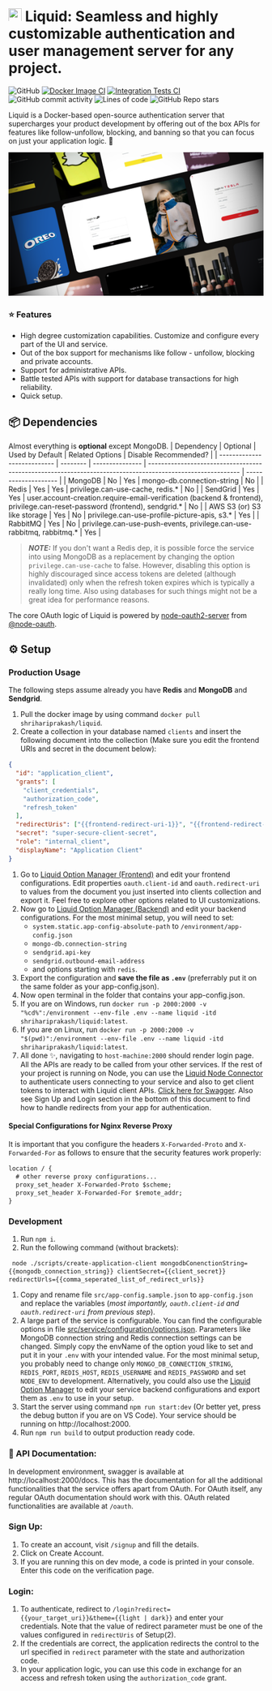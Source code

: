 # <img src="https://github.com/shrihari-prakash/liquid/blob/main/src/public/images/app-icon-mini-dark.png" width="26" height="26"> Liquid: Seamless and highly customizable authentication and user management server for any project.

![GitHub](https://img.shields.io/github/license/shrihari-prakash/liquid)
[![Docker Image CI](https://github.com/shrihari-prakash/liquid/actions/workflows/docker-image.yml/badge.svg)](https://github.com/shrihari-prakash/liquid/actions/workflows/docker-image.yml)
[![Integration Tests CI](https://github.com/shrihari-prakash/liquid/actions/workflows/integration-tests.yml/badge.svg)](https://github.com/shrihari-prakash/liquid/actions/workflows/integration-tests.yml)
![GitHub commit activity](https://img.shields.io/github/commit-activity/m/shrihari-prakash/liquid)
![Lines of code](https://img.shields.io/tokei/lines/github/shrihari-prakash/liquid)
![GitHub Repo stars](https://img.shields.io/github/stars/shrihari-prakash/liquid?style=social)

Liquid is a Docker-based open-source authentication server that supercharges your product development by offering out of the box APIs for features like follow-unfollow, blocking, and banning so that you can focus on just your application logic. 🚀

![Liquid](images/liquid-banner.png)

### ⭐ Features
* High degree customization capabilities. Customize and configure every part of the UI and service.
* Out of the box support for mechanisms like follow - unfollow, blocking and private accounts.
* Support for administrative APIs.
* Battle tested APIs with support for database transactions for high reliability.
* Quick setup.

## 📦 Dependencies
Almost everything is **optional** except MongoDB.
| Dependency                  | Optional | Used by Default | Related Options                                                                                            | Disable Recommended? |
| --------------------------- | -------- | --------------- | ---------------------------------------------------------------------------------------------------------- | -------------------- |
| MongoDB                     | No       | Yes             | mongo-db.connection-string                                                                                 | No                   |
| Redis                       | Yes      | Yes             | privilege.can-use-cache, redis.\*                                                                          | No                   |
| SendGrid                    | Yes      | Yes             | user.account-creation.require-email-verification (backend & frontend), privilege.can-reset-password (frontend), sendgrid.\* | No                   |
| AWS S3 (or) S3 like storage | Yes      | No              | privilege.can-use-profile-picture-apis, s3.\*                                                              | Yes                  |
| RabbitMQ                    | Yes      | No              | privilege.can-use-push-events, privilege.can-use-rabbitmq, rabbitmq.\*                                     | Yes                  |
> **_NOTE:_** If you don't want a Redis dep, it is possible force the service into using MongoDB as a replacement by changing the option `privilege.can-use-cache` to false. However, disabling this option is highly discouraged since access tokens are deleted (although invalidated) only when the refresh token expires which is typically a really long time. Also using databases for such things might not be a great idea for performance reasons.

The core OAuth logic of Liquid is powered by [node-oauth2-server](https://github.com/node-oauth/node-oauth2-server) from [@node-oauth](https://github.com/node-oauth).

## ⚙️ Setup
### Production Usage
The following steps assume already you have **Redis** and **MongoDB** and **Sendgrid**.
1. Pull the docker image by using command `docker pull shrihariprakash/liquid`.
2. Create a collection in your database named `clients` and insert the following document into the collection (Make sure you edit the frontend URIs and secret in the document below):

```json
{
  "id": "application_client",
  "grants": [
    "client_credentials",
    "authorization_code",
    "refresh_token"
  ],
  "redirectUris": ["{{frontend-redirect-uri-1}}", "{{frontend-redirect-uri-2}}"],
  "secret": "super-secure-client-secret",
  "role": "internal_client",
  "displayName": "Application Client"
}
```

1. Go to [Liquid Option Manager (Frontend)](https://liquid-om.netlify.app/frontend) and edit your frontend configurations. Edit properties `oauth.client-id` and `oauth.redirect-uri` to values from the document you just inserted into clients collection and export it. Feel free to explore other options related to UI customizations.
2. Now go to [Liquid Option Manager (Backend)](https://liquid-om.netlify.app/backend) and edit your backend configurations. For the most minimal setup, you will need to set:
   * `system.static.app-config-absolute-path` to `/environment/app-config.json`
   * `mongo-db.connection-string`
   * `sendgrid.api-key`
   * `sendgrid.outbound-email-address`
   * and options starting with `redis`. 
3. Export the configuration and **save the file as `.env`** (preferrably put it on the same folder as your app-config.json).
4. Now open terminal in the folder that contains your app-config.json.
5. If you are on Windows, run `docker run -p 2000:2000 -v "%cd%":/environment --env-file .env --name liquid -itd shrihariprakash/liquid:latest`.
6. If you are on Linux, run `docker run -p 2000:2000 -v "$(pwd)":/environment --env-file .env --name liquid -itd shrihariprakash/liquid:latest`.
7. All done ✨, navigating to `host-machine:2000` should render login page. All the APIs are ready to be called from your other services. If the rest of your project is running on Node, you can use the [Liquid Node Connector](https://www.npmjs.com/package/liquid-node-connector) to authenticate users connecting to your service and also to get client tokens to interact with Liquid client APIs. [Click here for Swagger](https://shrihari-prakash.github.io/liquid-docs). Also see Sign Up and Login section in the bottom of this document to find how to handle redirects from your app for authentication.

#### Special Configurations for Nginx Reverse Proxy
It is important that you configure the headers `X-Forwarded-Proto` and `X-Forwarded-For` as follows to ensure that the security features work properly:

```
location / {
  # other reverse proxy configurations...
  proxy_set_header X-Forwarded-Proto $scheme;
  proxy_set_header X-Forwarded-For $remote_addr;
}
```

### Development
1. Run `npm i`.
2. Run the following command (without brackets):

```properties
 node ./scripts/create-application-client mongodbConenctionString={{mongodb_connection_string}} clientSecret={{client_secret}} redirectUrls={{comma_seperated_list_of_redirect_urls}}
```

1. Copy and rename file `src/app-config.sample.json` to `app-config.json` and replace the variables (*most importantly, `oauth.client-id` and `oauth.redirect-uri` from previous step*).
2. A large part of the service is configurable. You can find the configurable options in file [src/service/configuration/options.json](src/service/configuration/options.json). Parameters like MongoDB connection string and Redis connection settings can be changed. Simply copy the envName of the option youd like to set and put it in your `.env` with your intended value. For the most minimal setup, you probably need to change only `MONGO_DB_CONNECTION_STRING`, `REDIS_PORT`, `REDIS_HOST`, `REDIS_USERNAME` and `REDIS_PASSWORD` and set `NODE_ENV` to development. Alternatively, you could also use the [Liquid Option Manager](https://liquid-om.netlify.app/) to edit your service backend configurations and export them as `.env` to use in your setup. 
3. Start the server using command `npm run start:dev` (Or better yet, press the debug button if you are on VS Code). Your service should be running on http://localhost:2000.
4. Run `npm run build` to output production ready code.

### 📖 API Documentation:

In development environment, swagger is available at http://localhost:2000/docs. This has the documentation for all the additional functionalities that the service offers apart from OAuth. For OAuth itself, any regular OAuth documentation should work with this. OAuth related functionalities are available at `/oauth`.

### Sign Up:

1. To create an account, visit `/signup` and fill the details.
2. Click on Create Account.
3. If you are running this on dev mode, a code is printed in your console. Enter this code on the verification page.

### Login:

1. To authenticate, redirect to `/login?redirect={{your_target_uri}}&theme={{light | dark}}` and enter your credentials. Note that the value of redirect parameter must be one of the values configured in `redirectUris` of Setup(2).
2. If the credentials are correct, the application redirects the control to the url specified in `redirect` parameter with the state and authorization code.
3. In your application logic, you can use this code in exchange for an access and refresh token using the `authorization_code` grant.
